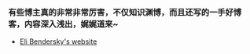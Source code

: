 ### 有些博主真的非常非常厉害，不仅知识渊博，而且还写的一手好博客，内容深入浅出，娓娓道来~
- [Eli Bendersky's website](https://eli.thegreenplace.net/archives/all)
